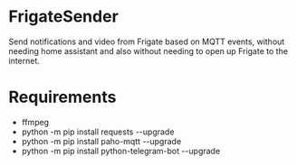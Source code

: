 # FrigateSender
Send notifications and video from Frigate based on MQTT events, without needing home assistant and also without needing to open up Frigate to the internet.

# Requirements

- ffmpeg
- python -m pip install requests --upgrade
- python -m pip install paho-mqtt --upgrade
- python -m pip install python-telegram-bot --upgrade
